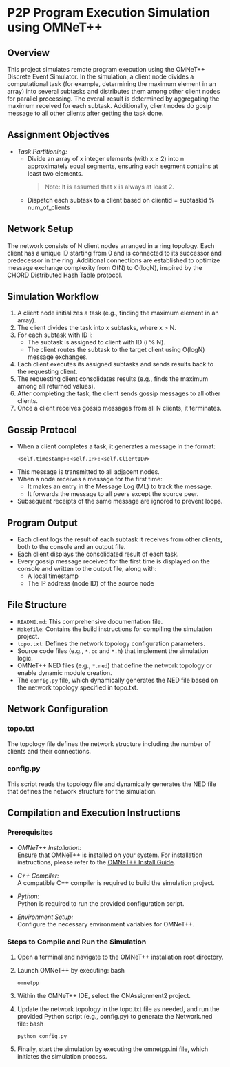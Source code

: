 # P2P Program Execution Simulation using OMNeT++

## Overview

This project simulates remote program execution using the OMNeT++ Discrete Event Simulator. In the simulation, a client node divides a computational task (for example, determining the maximum element in an array) into several subtasks and distributes them among other client nodes for parallel processing. The overall result is determined by aggregating the maximum received for each subtask. Additionally, client nodes do gosip message to all other clients after getting the task done.

## Assignment Objectives

- *Task Partitioning:*  
  - Divide an array of x integer elements (with x ≥ 2) into n approximately equal segments, ensuring each segment contains at least two elements.  
    > Note: It is assumed that x is always at least 2.
  - Dispatch each subtask to a client based on clientid = subtaskid % num_of_clients

## Network Setup

The network consists of N client nodes arranged in a ring topology. Each client has a unique ID starting from 0 and is connected to its successor and predecessor in the ring. Additional connections are established to optimize message exchange complexity from O(N) to O(logN), inspired by the CHORD Distributed Hash Table protocol.

## Simulation Workflow

1. A client node initializes a task (e.g., finding the maximum element in an array).
2. The client divides the task into x subtasks, where x > N.
3. For each subtask with ID i:
   - The subtask is assigned to client with ID (i % N).
   - The client routes the subtask to the target client using O(logN) message exchanges.
4. Each client executes its assigned subtasks and sends results back to the requesting client.
5. The requesting client consolidates results (e.g., finds the maximum among all returned values).
6. After completing the task, the client sends gossip messages to all other clients.
7. Once a client receives gossip messages from all N clients, it terminates.

## Gossip Protocol

- When a client completes a task, it generates a message in the format:
  ```
  <self.timestamp>:<self.IP>:<self.ClientID#>
  ```
- This message is transmitted to all adjacent nodes.
- When a node receives a message for the first time:
  - It makes an entry in the Message Log (ML) to track the message.
  - It forwards the message to all peers except the source peer.
- Subsequent receipts of the same message are ignored to prevent loops.

## Program Output

- Each client logs the result of each subtask it receives from other clients, both to the console and an output file.
- Each client displays the consolidated result of each task.
- Every gossip message received for the first time is displayed on the console and written to the output file, along with:
  - A local timestamp
  - The IP address (node ID) of the source node

## File Structure

- `README.md`: This comprehensive documentation file.
- `Makefile`: Contains the build instructions for compiling the simulation project.
- `topo.txt`: Defines the network topology configuration parameters.
- Source code files (e.g., `*.cc` and `*.h`) that implement the simulation logic.
- OMNeT++ NED files (e.g., `*.ned`) that define the network topology or enable dynamic module creation.
- The `config.py` file, which dynamically generates the NED file based on the network topology specified in topo.txt.

## Network Configuration

### topo.txt
The topology file defines the network structure including the number of clients and their connections.

### config.py
This script reads the topology file and dynamically generates the NED file that defines the network structure for the simulation.

## Compilation and Execution Instructions

### Prerequisites

- *OMNeT++ Installation:*  
  Ensure that OMNeT++ is installed on your system. For installation instructions, please refer to the [OMNeT++ Install Guide](https://doc.omnetpp.org/omnetpp/InstallGuide.pdf).

- *C++ Compiler:*  
  A compatible C++ compiler is required to build the simulation project.

- *Python:*  
  Python is required to run the provided configuration script.

- *Environment Setup:*  
  Configure the necessary environment variables for OMNeT++.

### Steps to Compile and Run the Simulation

1. Open a terminal and navigate to the OMNeT++ installation root directory.
2. Launch OMNeT++ by executing:
   bash
   ```
   omnetpp
   ```
   
3. Within the OMNeT++ IDE, select the CNAssignment2 project.
4. Update the network topology in the topo.txt file as needed, and run the provided Python script (e.g., config.py) to generate the Network.ned file:
   bash
   ```
   python config.py
   ```
   
5. Finally, start the simulation by executing the omnetpp.ini file, which initiates the simulation process.
